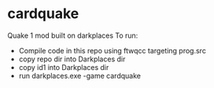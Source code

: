 # cardquake

Quake 1 mod built on darkplaces
To run:
* Compile code in this repo using ftwqcc targeting prog.src
* copy repo dir into Darkplaces dir
* copy id1 into Darkplaces dir
* run darkplaces.exe -game cardquake
